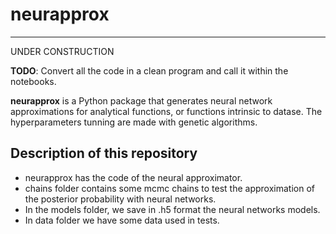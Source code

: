 # neurapprox

--------------------
UNDER CONSTRUCTION

**TODO**: Convert all the code in a clean program and call it within the notebooks.

**neurapprox** is a Python package that generates neural network approximations for analytical functions, or functions intrinsic to datase. The hyperparameters tunning are made with genetic algorithms. 



## Description of this repository

- neurapprox has the code of the neural approximator.
- chains folder contains some mcmc chains to test the approximation of the posterior probability with neural networks.
- In the models folder, we save in .h5 format the neural networks models. 
- In data folder we have some data used in tests. 


